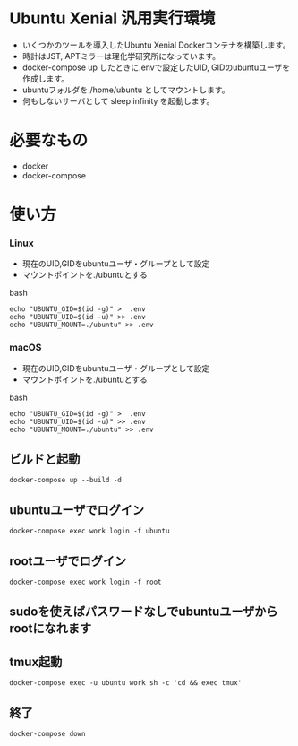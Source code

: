 # Ubuntu Xenial 汎用実行環境

* いくつかのツールを導入したUbuntu Xenial Dockerコンテナを構築します。
* 時計はJST, APTミラーは理化学研究所になっています。
* docker-compose up したときに.envで設定したUID, GIDのubuntuユーザを作成します。
* ubuntuフォルダを /home/ubuntu としてマウントします。
* 何もしないサーバとして sleep infinity を起動します。

# 必要なもの

* docker
* docker-compose

# 使い方

### Linux

* 現在のUID,GIDをubuntuユーザ・グループとして設定
* マウントポイントを./ubuntuとする

bash

	echo "UBUNTU_GID=$(id -g)" >  .env
	echo "UBUNTU_UID=$(id -u)" >> .env
	echo "UBUNTU_MOUNT=./ubuntu" >> .env

### macOS

* 現在のUID,GIDをubuntuユーザ・グループとして設定
* マウントポイントを./ubuntuとする

bash

	echo "UBUNTU_GID=$(id -g)" >  .env
	echo "UBUNTU_UID=$(id -u)" >> .env
	echo "UBUNTU_MOUNT=./ubuntu" >> .env

## ビルドと起動

	docker-compose up --build -d

## ubuntuユーザでログイン

	docker-compose exec work login -f ubuntu

## rootユーザでログイン

	docker-compose exec work login -f root

## sudoを使えばパスワードなしでubuntuユーザからrootになれます

## tmux起動

	docker-compose exec -u ubuntu work sh -c 'cd && exec tmux'

## 終了

	docker-compose down


